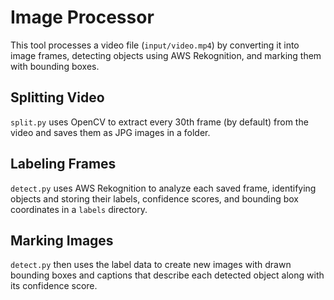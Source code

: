 # Image Processor

This tool processes a video file (`input/video.mp4`) by converting it into image frames, detecting objects using AWS Rekognition, and marking them with bounding boxes.

## Splitting Video
`split.py` uses OpenCV to extract every 30th frame (by default) from the video and saves them as JPG images in a folder.

## Labeling Frames
`detect.py` uses AWS Rekognition to analyze each saved frame, identifying objects and storing their labels, confidence scores, and bounding box coordinates in a `labels` directory.

## Marking Images
`detect.py` then uses the label data to create new images with drawn bounding boxes and captions that describe each detected object along with its confidence score.
